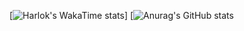 [![Harlok's WakaTime stats](https://github-readme-stats.vercel.app/api/wakatime?username=schoolbusgaming)]
[![Anurag's GitHub stats](https://github-readme-stats.vercel.app/api?username=fentbuscoding)
